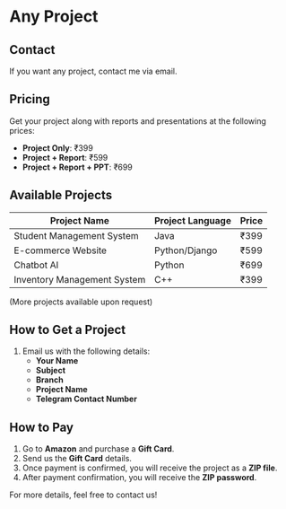 # Any Project

## Contact
If you want any project, contact me via email.

## Pricing
Get your project along with reports and presentations at the following prices:
- **Project Only**: ₹399
- **Project + Report**: ₹599
- **Project + Report + PPT**: ₹699

## Available Projects
| Project Name      | Project Language | Price  |
|------------------|----------------|--------|
| Student Management System | Java | ₹399  |
| E-commerce Website | Python/Django | ₹599  |
| Chatbot AI | Python | ₹699  |
| Inventory Management System | C++ | ₹399  |

(More projects available upon request)

## How to Get a Project
1. Email us with the following details:
   - **Your Name**
   - **Subject**
   - **Branch**
   - **Project Name**
   - **Telegram Contact Number**

## How to Pay
1. Go to **Amazon** and purchase a **Gift Card**.
2. Send us the **Gift Card** details.
3. Once payment is confirmed, you will receive the project as a **ZIP file**.
4. After payment confirmation, you will receive the **ZIP password**.

For more details, feel free to contact us!
